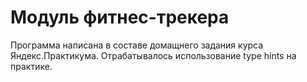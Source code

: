 # Модуль фитнес-трекера

Программа написана в составе домащнего задания курса Яндекс.Практикума.
Отрабатывалось использование type hints на практике.

